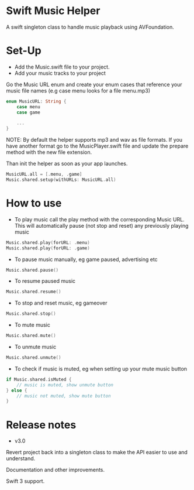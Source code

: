 # Swift Music Helper

A swift singleton class to handle music playback using AVFoundation.

# Set-Up

- Add the Music.swift file to your project.
- Add your music tracks to your project


Go the Music URL enum and create your enum cases that reference your music file names (e.g case menu looks for a file menu.mp3)

```swift
enum MusicURL: String {
    case menu
    case game
    
    ...
}
```

NOTE: By default the helper supports mp3 and wav as file formats. If you have another format go to the MusicPlayer.swift file and update the prepare method with the new file extension.

Than init the helper as soon as your app launches. 

```swift
MusicURL.all = [.menu, .game]
Music.shared.setup(withURLs: MusicURL.all)
```

# How to use

- To play music call the play method with the corresponding Music URL. This will automatically pause (not stop and reset) any previously playing music
```swift
Music.shared.play(forURL: .menu)
Music.shared.play(forURL: .game)
```

- To pause music manually, eg game paused, advertising etc
```swift
Music.shared.pause()
```

- To resume paused music
```swift
Music.shared.resume()
```

- To stop and reset music, eg gameover
```swift
Music.shared.stop()
```

- To mute music
```swift
Music.shared.mute()
```

- To unmute music
```swift
Music.shared.unmute()
```

- To check if music is muted, eg when setting up your mute music button
```swift
if Music.shared.isMuted {
    // music is muted, show unmute button
} else {
    // music not muted, show mute button
}
```

# Release notes

- v3.0

Revert project back into a singleton class to make the API easier to use and understand.

Documentation and other improvements.

Swift 3 support.
